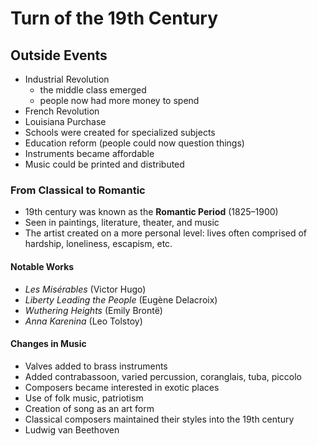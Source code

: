 # Turn of the 19th Century

## Outside Events

* Industrial Revolution
  * the middle class emerged
  * people now had more money to spend
* French Revolution
* Louisiana Purchase
* Schools were created for specialized subjects
* Education reform (people could now question things)
* Instruments became affordable
* Music could be printed and distributed

### From Classical to Romantic

* 19th century was known as the **Romantic Period** (1825&ndash;1900)
* Seen in paintings, literature, theater, and music
* The artist created on a more personal level: lives often comprised of hardship, loneliness, escapism, etc.

#### Notable Works

* _Les Misérables_ (Victor Hugo)
* _Liberty Leading the People_ (Eugène Delacroix)
* _Wuthering Heights_ (Emily Brontë)
* _Anna Karenina_ (Leo Tolstoy)

#### Changes in Music

* Valves added to brass instruments
* Added contrabassoon, varied percussion, coranglais, tuba, piccolo
* Composers became interested in exotic places
* Use of folk music, patriotism
* Creation of song as an art form
* Classical composers maintained their styles into the 19th century
* Ludwig van Beethoven
